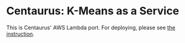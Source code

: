 # Centaurus: K-Means as a Service

This is Centaurus' AWS Lambda port. For deploying, please see [the instruction](site/README.md).
